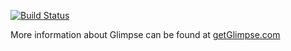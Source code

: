 [![Build Status](http://teamcity.codebetter.com/app/rest/builds/buildType:%28id:bt428%29/statusIcon)](http://teamcity.codebetter.com/viewType.html?buildTypeId=bt428&guest=1)

More information about Glimpse can be found at [getGlimpse.com](http://getGlimpse.com)